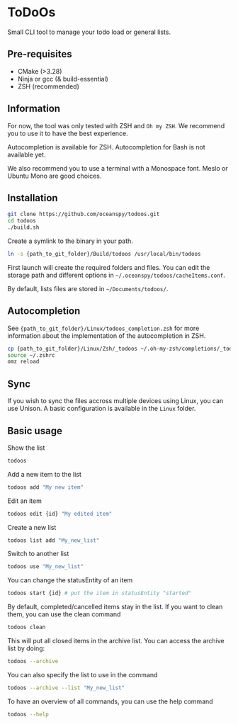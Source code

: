 # ToDoOs

Small CLI tool to manage your todo load or general lists.

## Pre-requisites

- CMake (>3.28)
- Ninja or gcc (& build-essential)
- ZSH (recommended)

## Information

For now, the tool was only tested with ZSH and `Oh my ZSH`. We recommend you to use it to have the best experience.

Autocompletion is available for ZSH. Autocompletion for Bash is not available yet.

We also recommend you to use a terminal with a Monospace font. Meslo or Ubuntu Mono are good choices.

## Installation

```bash
git clone https://github.com/oceanspy/todoos.git
cd todoos
./build.sh
```

Create a symlink to the binary in your path.

```bash
ln -s {path_to_git_folder}/Build/todoos /usr/local/bin/todoos
```

First launch will create the required folders and files. 
You can edit the storage path and different options in `~/.oceanspy/todoos/cacheItems.conf`.

By default, lists files are stored in `~/Documents/todoos/`.

## Autocompletion

See `{path_to_git_folder}/Linux/todoos_completion.zsh` for more information about the implementation of the autocompletion in ZSH.

```bash
cp {path_to_git_folder}/Linux/Zsh/_todoos ~/.oh-my-zsh/completions/_todoos
source ~/.zshrc
omz reload
```

## Sync

If you wish to sync the files accross multiple devices using Linux, you can use Unison. A basic configuration is available in the `Linux` folder.

## Basic usage

Show the list 
```bash
todoos 
```

Add a new item to the list
```bash
todoos add "My new item"
```

Edit an item
```bash
todoos edit {id} "My edited item"
```

Create a new list
```bash
todoos list add "My_new_list"
```

Switch to another list
```bash
todoos use "My_new_list"
```

You can change the statusEntity of an item
```bash
todoos start {id} # put the item in statusEntity "started"
```

By default, completed/cancelled items stay in the list. If you want to clean them, you can use the clean command
```bash
todoos clean
```
This will put all closed items in the archive list.
You can access the archive list by doing:
```bash
todoos --archive
```

You can also specify the list to use in the command
```bash
todoos --archive --list "My_new_list"
```

To have an overview of all commands, you can use the help command
```bash
todoos --help
```
